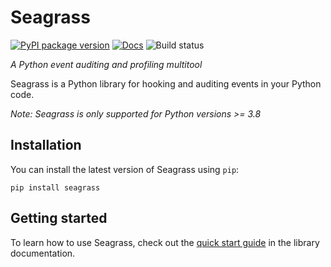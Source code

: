 # Seagrass

[![PyPI package version](https://img.shields.io/pypi/v/seagrass.svg)](https://pypi.org/project/seagrass)
[![Docs](https://readthedocs.org/projects/seagrass/badge/?version=latest)](https://seagrass.readthedocs.io/en/latest/?badge=latest)
![Build status](https://github.com/kernelmethod/Seagrass/actions/workflows/CI.yml/badge.svg?branch=main)

*A Python event auditing and profiling multitool*

Seagrass is a Python library for hooking and auditing events in your Python
code.

*Note: Seagrass is only supported for Python versions >= 3.8*

## Installation

You can install the latest version of Seagrass using `pip`:

```
pip install seagrass
```

## Getting started

To learn how to use Seagrass, check out the [quick start
guide](https://seagrass.readthedocs.io/en/latest/quickstart.html) in the library
documentation.
